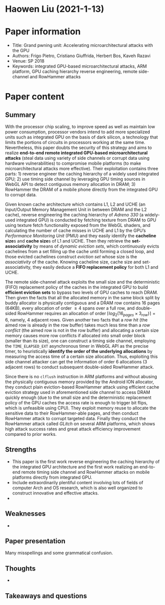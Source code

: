 # Haowen Liu (2021-1-13)

# Paper information

- Title: Grand pwning unit: Accelerating microarchitectural attacks with the GPU
- Authors: Frigo Pietro, Cristiano Giuffrida, Herbert Bos, Kaveh Razavi
- Venue: SP 2018
- Keywords: integrated GPU-based microarchitectural attacks, ARM platform, GPU caching hierarchy reverse engineering, remote side-channel and RowHammer attacks

# Paper content

## Summary

With the processor chip scaling, to improve speed as well as maintain low power consumption, processor vendors intend to add more specialized units such as integrated GPU on the basis of dark silicon, a technology that limits the portions of circuits in processors working at the same time. Nevertheless, this paper doubts the security of this strategy and aims to realize **end-to-end remote integrated GPU-based microarchitectural attacks** (steal data using variety of side channels or corrupt data using hardware vulnerabilities) to compromise mobile platforms (to make microarchitectural attacks more effective). Their exploitation contains three parts: 1) reverse engineer the caching hierarchy of a widely used integrated GPU; 2) use timing side channel by leveraging GPU timing sources in WebGL API to detect contiguous memory allocation in DRAM; 3) RowHammer the DRAM of a mobile phone directly from the integrated GPU to corrupt data.

Given known cache architecture which contains L1, L2 and UCHE (an Input/Output Memory Management Unit in between DRAM and the L2 cache), reverse engineering the caching hierarchy of *Adreno 330* (a widely-used integrated GPU) is conducted by fetching texture from DRAM to GPU using texture fetch functionality exposed from the WebGL shaders, and calculating the number of cache misses in UCHE and L1 by the GPU’s *Performance Monitoring Unit* (PMU) and they easily identify the **cacheline size**s and **cache size**s of L1 and UCHE. Then they retrieve the **set-associativity** by means of *dynamic eviction sets*, which continuously evicts cachelines from a set filling up the cache until forming a closed loop, and those evicted cachelines construct *eviction set* whose size is the *associativity* of the cache. Knowing cacheline size, cache size and set-associativity, they easily deduce a **FIFO replacement policy** for both L1 and UCHE.

The remote side-channel attack exploits the small size and the deterministic (FIFO) replacement policy of the caches in the integrated GPU to build **efficient eviction sets** to bypass two levels of GPU caches to reach DRAM. Then given the facts that all the allocated memory in the same block split by buddy allocator is physically contiguous and a DRAM row contains 16 pages (64KB), every allocation of order $\ge 4$ spans over a full row, and double-sided RowHammer requires an allocation of order $\lceil log_2(16_{pages}×3_{row})\rceil =6$, namely, 4 adjacent rows. Given another two facts that a *row hit* (the aimed row is already in the row buffer) takes much less time than a *row conflict* (the aimed row is not in the row buffer) and allocating a certain size memory causes more row conflicts if allocated into small order block (smaller than its size), one can construct a timing side channel, employing the `TIME_ELAPSED_EXT` asynchronous timer in WebGL API as the precise timer, to heuristically **identify the order of the underlying allocations** by measuring the access time of a certain size allocation. Thus, exploiting this side channel attacker can get the information of order 6 allocations (3 adjacent rows) to conduct subsequent double-sided RowHammer attack.

Since there is no `clflush` instruction in ARM platforms and without abusing the physically contiguous memory provided by the Android ION allocator, they conduct plain eviction-based RowHammer attack using efficient cache eviction strategy used in aforementioned side channel to access DRAM quickly enough (due to the small size and the deterministic replacement policy of the GPU caches the access rate is enough to trigger bit flips, which is unfeasible using CPU). They exploit memory reuse to allocate the sensitive data to their RowHammer-able pages, and then conduct RowHammer attack to corrupt targeted data. Finally they conduct the RowHammer attack called *GLitch* on several ARM platforms, which shows high attack success rates and great attack efficiency improvement compared to prior works. 


## Strengths

- This paper is the first work reverse engineering the caching hierarchy of the integrated GPU architecture and the first work realizing an end-to-end remote timing side channel and RowHammer attacks on mobile platforms directly from integrated GPU.
- Include extraordinarily plentiful content involving lots of fields of computer Arch and OS research, which is also well organized to construct innovative and effective attacks.
- 

## Weaknesses

- 

## Paper presentation

Many misspellings and some grammatical confusion.

## Thoughts
- 

## Takeaways and questions

